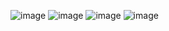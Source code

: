 ![image](https://user-images.githubusercontent.com/57319180/179843133-aa3846a6-1fb3-4c54-8f40-7cb8c015d86d.png)
![image](https://user-images.githubusercontent.com/57319180/179843236-9cc4a3c3-eb9c-4537-92ad-5ff1a795a0fd.png)
![image](https://user-images.githubusercontent.com/57319180/179843545-0f36bc18-5fd1-4091-a20d-5723a253784e.png)
![image](https://user-images.githubusercontent.com/57319180/179843562-34ca4d1a-57ac-4307-bbc4-f033784ffce2.png)
